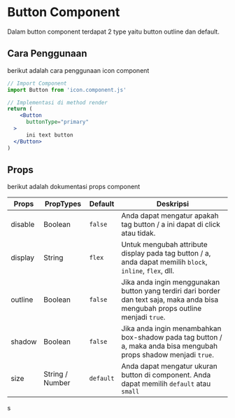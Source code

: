 # Button Component

Dalam button component terdapat 2 type yaitu button outline dan default.

## Cara Penggunaan
berikut adalah cara penggunaan icon component

```jsx
// Import Component
import Button from 'icon.component.js'

// Implementasi di method render
return (
    <Button
      buttonType="primary"
  >
      ini text button
  </Button>
)
```

## Props
berikut adalah dokumentasi props component

| Props | PropTypes | Default | Deskripsi |
|-------|-----------|---------|-----------|
|disable|Boolean|`false`|Anda dapat mengatur apakah tag button / a ini dapat di click atau tidak.|
|display|String|`flex`|Untuk mengubah attribute display pada tag button / a, anda dapat memilih `block`, `inline`, `flex`, dll.|
|outline|Boolean|`false`|Jika anda ingin menggunakan button yang terdiri dari border dan text saja, maka anda bisa mengubah props outline menjadi `true`.|
|shadow|Boolean|`false`|Jika anda ingin menambahkan box-shadow pada tag button / a, maka anda bisa mengubah props shadow menjadi `true`.|
|size|String / Number|`default`|Anda dapat mengatur ukuran button di component. Anda dapat memilih `default` atau `small`|
s
